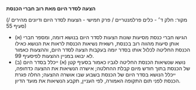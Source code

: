 **הצעה לסדר היום מאת רוב חברי הכנסת**

(מקור: חלק ד׳ - כלים פרלמנטריים / פרק חמישי - הצעות לסדר היום ודיונים מהירים / סעיף 55)
 * (א) הגישו חברי כנסת מסיעות שונות הצעות לסדר היום בנושא דומה, ומספר חברי אותן סיעות מהווה רוב בכנסת, רשאית נשיאות הכנסת לראות את הנושא כאילו הכנסת החליטה לכלול אותו בסדר יומה בעקבות הצעה לסדר היום, וההצעות כאמור לא יבואו במניין ההצעות לפיסעיף 99.
 * (ב) נושא שנשיאות הכנסת החליטה לגביו כאמור בסעיף קטן (א) ייכלל בסדר היום של הכנסת בתוך חודש מיום קבלת ההחלטה; אישרה הנשיאות את ההצעה כדחופה, ייכלל הנושא בסדר היום של הכנסת בשבוע שבו אושרה ההצעה; החלה פגרת הכנסת לפני תום התקופה האמורה, לפי העניין, תקבע הנשיאות את מועד הדיון.